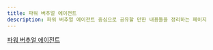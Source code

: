 ```yaml
---
title: 파워 버추얼 에이전트
description: 파워 버추얼 에이전트 중심으로 공유할 만한 내용들을 정리하는 페이지
---
```


[파워 버추얼 에이전트][power virtual agents]


[power platform]: https://powerplatform.microsoft.com/ko-kr/?WT.mc_id=power-34890-juyoo
[power apps]: https://powerapps.microsoft.com/ko-kr/?WT.mc_id=power-34890-juyoo
[power automate]: https://flow.microsoft.com/ko-kr/?WT.mc_id=power-34890-juyoo
[power virtual agents]: https://powervirtualagents.microsoft.com/ko-kr/?WT.mc_id=power-34890-juyoo
[power bi]: https://powerbi.microsoft.com/ko-kr/?WT.mc_id=power-34890-juyoo
